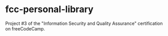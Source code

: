 # fcc-personal-library
Project #3 of the "Information Security and Quality Assurance" certification on freeCodeCamp.
